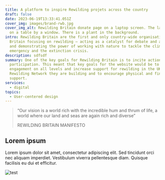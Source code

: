 ```yaml
---
title: A platform to inspire Rewilding projets across the country
draft: false
date: 2023-06-19T13:33:41.051Z
cover_img: images/brand-rwb.jpg
cover_img_alt: Rewilding Britain donate page on a laptop screen. The laptop is
  on a table by a window. There is a plant in the background.
intro: Rewilding Britain are the first and only country-wide organisation in
  Britain focusing on rewilding – acting as a catalyst for debate and action,
  and demonstrating the power of working with nature to tackle the climate
  emergency and the extinction crisis.
description: sdfsdf
summary: One of the key goals for Rewilding Britain is to incite action and
  participation. This meant that key goals for the website would be to drive
  engagement on all levels and increase support for rewilding in the UK, the
  Rewilding Network they are building and to encourage physical and financial
  support.
services:
  - digital
topics:
  - User-centered design
---
```

> “Our vision is a world rich with the incredible hum and thrum of life, a world where our land and seas are again rich and diverse”
>
> REWILDING BRITAIN MANIFESTO

## L﻿orem ipsum

Lorem ipsum dolor sit amet, consectetur adipiscing elit. Sed tincidunt orci nec aliquam imperdiet. Vestibulum viverra pellentesque diam. Quisque facilisis eu dui et efficitur.

![test](../images/brand-rwb.jpg "test")